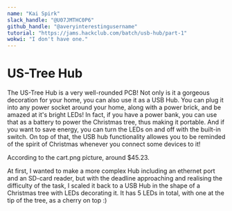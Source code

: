 ```yaml
---
name: "Kai Spirk"
slack_handle: "@U07JMTHC0P6"
github_handle: "@averyinterestingusername"
tutorial: "https://jams.hackclub.com/batch/usb-hub/part-1"
wokwi: "I don't have one."
---
```


# US-Tree Hub

<!-- Describe your board in 2-3 sentences. What are you making? What will it do? -->
The US-Tree Hub is a very well-rounded PCB! Not only is it a gorgeous decoration for your home, you can also use it as a USB Hub. 
You can plug it into any power socket around your home, along with a power brick, and be amazed at it's bright LEDs! 
In fact, if you have a power bank, you can use that as a battery to power the Christmas tree, thus making it portable. 
And if you want to save energy, you can turn the LEDs on and off with the built-in switch.
On top of that, the USB hub functionality allowes you to be reminded of the spirit of Christmas whenever you connect some devices to it!

<!-- How much is it going to cost? -->
According to the cart.png picture, around $45.23.

<!-- Tell us a little bit about your design process. What were some challenges? What helped? ***Totally optional*** -->
At first, I wanted to make a more complex Hub including an ethernet port and an SD-card reader, but with the deadline approaching and realising the difficulty of the task, I scaled it back to a USB Hub in the shape of a Christmas tree with LEDs decorating it. 
It has 5 LEDs in total, with one at the tip of the tree, as a cherry on top :)
